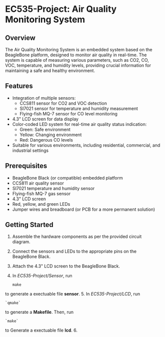# EC535-Project: Air Quality Monitoring System

## Overview

The Air Quality Monitoring System is an embedded system based on the BeagleBone platform, designed to monitor air quality in real-time. The system is capable of measuring various parameters, such as CO2, CO, VOC, temperature, and humidity levels, providing crucial information for maintaining a safe and healthy environment.

## Features

* Integration of multiple sensors:
    * CCS811 sensor for CO2 and VOC detection
    * SI7021 sensor for temperature and humidity measurement
    * Flying-fish MQ-7 sensor for CO level monitoring
* 4.3" LCD screen for data display
* Color-coded LED system for real-time air quality status indication:
    * Green: Safe environment
    * Yellow: Changing environment
    * Red: Dangerous CO levels
* Suitable for various environments, including residential, commercial, and industrial settings

## Prerequisites

* BeagleBone Black (or compatible) embedded platform
* CCS811 air quality sensor
* SI7021 temperature and humidity sensor
* Flying-fish MQ-7 gas sensor
* 4.3" LCD screen
* Red, yellow, and green LEDs
* Jumper wires and breadboard (or PCB for a more permanent solution)

## Getting Started

1. Assemble the hardware components as per the provided circuit diagram.
2. Connect the sensors and LEDs to the appropriate pins on the BeagleBone Black.
3. Attach the 4.3" LCD screen to the BeagleBone Black.
4. In *EC535-Project/Sensor*, run

    `make`

to generate a exectuable file **sensor**.
5. In *EC535-Project/LCD*, run

    `qmake`

to generate a **Makefile**.
Then, run

    `make`

to Generate a exectuable file **lcd**.
6. 
